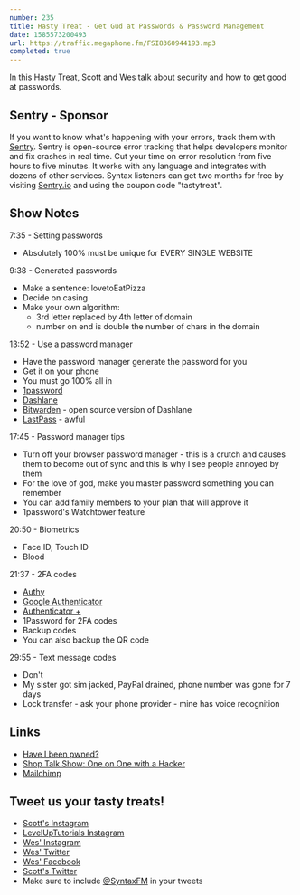 ```yaml
---
number: 235
title: Hasty Treat - Get Gud at Passwords & Password Management
date: 1585573200493
url: https://traffic.megaphone.fm/FSI8360944193.mp3
completed: true
---
```


In this Hasty Treat, Scott and Wes talk about security and how to get good at passwords.

## Sentry - Sponsor
If you want to know what's happening with your errors, track them with [Sentry](https://sentry.io/). Sentry is open-source error tracking that helps developers monitor and fix crashes in real time. Cut your time on error resolution from five hours to five minutes. It works with any language and integrates with dozens of other services. Syntax listeners can get two months for free by visiting [Sentry.io](https://sentry.io/) and using the coupon code "tastytreat".

## Show Notes

7:35 - Setting passwords

* Absolutely 100% must be unique for EVERY SINGLE WEBSITE

9:38 - Generated passwords

* Make a sentence: lovetoEatPizza
* Decide on casing
* Make your own algorithm:
  * 3rd letter replaced by 4th letter of domain
  * number on end is double the number of chars in the domain

13:52 - Use a password manager

* Have the password manager generate the password for you
* Get it on your phone
* You must go 100% all in
* [1password](https://1password.com/)
* [Dashlane](https://www.dashlane.com/)
* [Bitwarden](https://bitwarden.com/) - open source version of Dashlane
* [LastPass](https://www.lastpass.com/) - awful 

17:45 - Password manager tips

* Turn off your browser password manager - this is a crutch and causes them to become out of sync and this is why I see people annoyed by them
* For the love of god, make you master password something you can remember
* You can add family members to your plan that will approve it
* 1password's Watchtower feature

20:50 - Biometrics

* Face ID, Touch ID
* Blood

21:37 - 2FA codes

* [Authy](https://authy.com/)
* [Google Authenticator](https://play.google.com/store/apps/details?id=com.google.android.apps.authenticator2&hl=en_US)
* [Authenticator +](https://www.microsoft.com/en-us/p/authenticator/9nblggh08h54)
* 1Password for 2FA codes
* Backup codes
* You can also backup the QR code

29:55 - Text message codes

* Don't
* My sister got sim jacked, PayPal drained, phone number was gone for 7 days
* Lock transfer - ask your phone provider - mine has voice recognition

## Links
* [Have I been pwned?](https://haveibeenpwned.com/)
* [Shop Talk Show: One on One with a Hacker](https://shoptalkshow.com/special-one-one-hacker/)
* [Mailchimp](https://mailchimp.com/)

## Tweet us your tasty treats!
* [Scott's Instagram](https://www.instagram.com/stolinski/)
* [LevelUpTutorials Instagram](https://www.instagram.com/LevelUpTutorials/)
* [Wes' Instagram](https://www.instagram.com/wesbos/)
* [Wes' Twitter](https://twitter.com/wesbos)
* [Wes' Facebook](https://www.facebook.com/wesbos.developer)
* [Scott's Twitter](https://twitter.com/stolinski)
* Make sure to include [@SyntaxFM](https://twitter.com/SyntaxFM) in your tweets